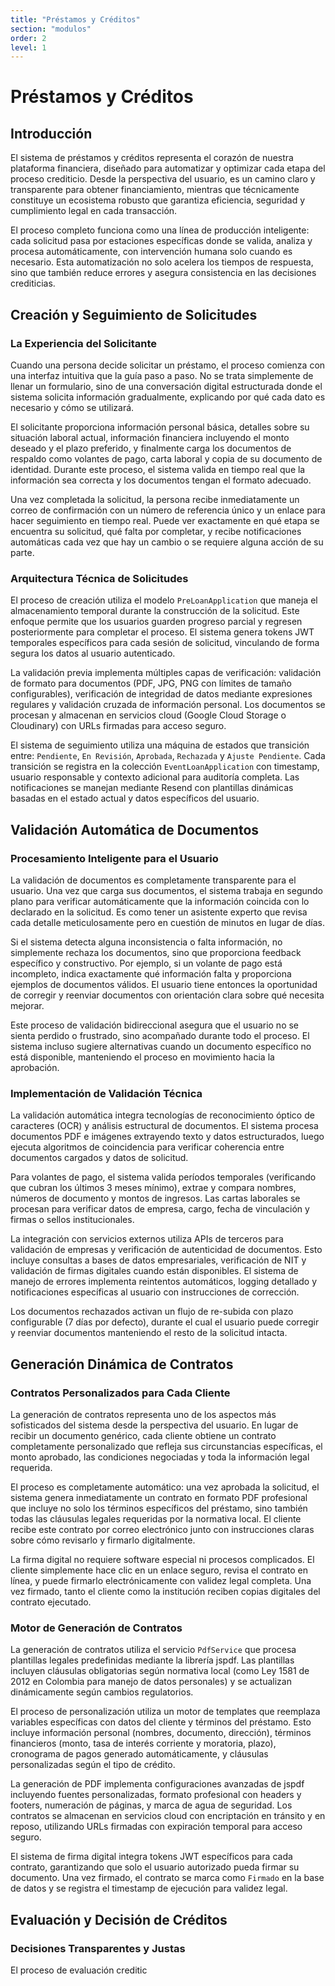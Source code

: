 ```yaml
---
title: "Préstamos y Créditos"
section: "modulos"
order: 2
level: 1
---
```


# Préstamos y Créditos

## Introducción

El sistema de préstamos y créditos representa el corazón de nuestra plataforma financiera, diseñado para automatizar y optimizar cada etapa del proceso crediticio. Desde la perspectiva del usuario, es un camino claro y transparente para obtener financiamiento, mientras que técnicamente constituye un ecosistema robusto que garantiza eficiencia, seguridad y cumplimiento legal en cada transacción.

El proceso completo funciona como una línea de producción inteligente: cada solicitud pasa por estaciones específicas donde se valida, analiza y procesa automáticamente, con intervención humana solo cuando es necesario. Esta automatización no solo acelera los tiempos de respuesta, sino que también reduce errores y asegura consistencia en las decisiones crediticias.

## Creación y Seguimiento de Solicitudes

### La Experiencia del Solicitante

Cuando una persona decide solicitar un préstamo, el proceso comienza con una interfaz intuitiva que la guía paso a paso. No se trata simplemente de llenar un formulario, sino de una conversación digital estructurada donde el sistema solicita información gradualmente, explicando por qué cada dato es necesario y cómo se utilizará.

El solicitante proporciona información personal básica, detalles sobre su situación laboral actual, información financiera incluyendo el monto deseado y el plazo preferido, y finalmente carga los documentos de respaldo como volantes de pago, carta laboral y copia de su documento de identidad. Durante este proceso, el sistema valida en tiempo real que la información sea correcta y los documentos tengan el formato adecuado.

Una vez completada la solicitud, la persona recibe inmediatamente un correo de confirmación con un número de referencia único y un enlace para hacer seguimiento en tiempo real. Puede ver exactamente en qué etapa se encuentra su solicitud, qué falta por completar, y recibe notificaciones automáticas cada vez que hay un cambio o se requiere alguna acción de su parte.

### Arquitectura Técnica de Solicitudes

El proceso de creación utiliza el modelo `PreLoanApplication` que maneja el almacenamiento temporal durante la construcción de la solicitud. Este enfoque permite que los usuarios guarden progreso parcial y regresen posteriormente para completar el proceso. El sistema genera tokens JWT temporales específicos para cada sesión de solicitud, vinculando de forma segura los datos al usuario autenticado.

La validación previa implementa múltiples capas de verificación: validación de formato para documentos (PDF, JPG, PNG con límites de tamaño configurables), verificación de integridad de datos mediante expresiones regulares y validación cruzada de información personal. Los documentos se procesan y almacenan en servicios cloud (Google Cloud Storage o Cloudinary) con URLs firmadas para acceso seguro.

El sistema de seguimiento utiliza una máquina de estados que transición entre: `Pendiente`, `En Revisión`, `Aprobada`, `Rechazada` y `Ajuste Pendiente`. Cada transición se registra en la colección `EventLoanApplication` con timestamp, usuario responsable y contexto adicional para auditoría completa. Las notificaciones se manejan mediante Resend con plantillas dinámicas basadas en el estado actual y datos específicos del usuario.

## Validación Automática de Documentos

### Procesamiento Inteligente para el Usuario

La validación de documentos es completamente transparente para el usuario. Una vez que carga sus documentos, el sistema trabaja en segundo plano para verificar automáticamente que la información coincida con lo declarado en la solicitud. Es como tener un asistente experto que revisa cada detalle meticulosamente pero en cuestión de minutos en lugar de días.

Si el sistema detecta alguna inconsistencia o falta información, no simplemente rechaza los documentos, sino que proporciona feedback específico y constructivo. Por ejemplo, si un volante de pago está incompleto, indica exactamente qué información falta y proporciona ejemplos de documentos válidos. El usuario tiene entonces la oportunidad de corregir y reenviar documentos con orientación clara sobre qué necesita mejorar.

Este proceso de validación bidireccional asegura que el usuario no se sienta perdido o frustrado, sino acompañado durante todo el proceso. El sistema incluso sugiere alternativas cuando un documento específico no está disponible, manteniendo el proceso en movimiento hacia la aprobación.

### Implementación de Validación Técnica

La validación automática integra tecnologías de reconocimiento óptico de caracteres (OCR) y análisis estructural de documentos. El sistema procesa documentos PDF e imágenes extrayendo texto y datos estructurados, luego ejecuta algoritmos de coincidencia para verificar coherencia entre documentos cargados y datos de solicitud.

Para volantes de pago, el sistema valida períodos temporales (verificando que cubran los últimos 3 meses mínimo), extrae y compara nombres, números de documento y montos de ingresos. Las cartas laborales se procesan para verificar datos de empresa, cargo, fecha de vinculación y firmas o sellos institucionales.

La integración con servicios externos utiliza APIs de terceros para validación de empresas y verificación de autenticidad de documentos. Esto incluye consultas a bases de datos empresariales, verificación de NIT y validación de firmas digitales cuando están disponibles. El sistema de manejo de errores implementa reintentos automáticos, logging detallado y notificaciones específicas al usuario con instrucciones de corrección.

Los documentos rechazados activan un flujo de re-subida con plazo configurable (7 días por defecto), durante el cual el usuario puede corregir y reenviar documentos manteniendo el resto de la solicitud intacta.

## Generación Dinámica de Contratos

### Contratos Personalizados para Cada Cliente

La generación de contratos representa uno de los aspectos más sofisticados del sistema desde la perspectiva del usuario. En lugar de recibir un documento genérico, cada cliente obtiene un contrato completamente personalizado que refleja sus circunstancias específicas, el monto aprobado, las condiciones negociadas y toda la información legal requerida.

El proceso es completamente automático: una vez aprobada la solicitud, el sistema genera inmediatamente un contrato en formato PDF profesional que incluye no solo los términos específicos del préstamo, sino también todas las cláusulas legales requeridas por la normativa local. El cliente recibe este contrato por correo electrónico junto con instrucciones claras sobre cómo revisarlo y firmarlo digitalmente.

La firma digital no requiere software especial ni procesos complicados. El cliente simplemente hace clic en un enlace seguro, revisa el contrato en línea, y puede firmarlo electrónicamente con validez legal completa. Una vez firmado, tanto el cliente como la institución reciben copias digitales del contrato ejecutado.

### Motor de Generación de Contratos

La generación de contratos utiliza el servicio `PdfService` que procesa plantillas legales predefinidas mediante la librería jspdf. Las plantillas incluyen cláusulas obligatorias según normativa local (como Ley 1581 de 2012 en Colombia para manejo de datos personales) y se actualizan dinámicamente según cambios regulatorios.

El proceso de personalización utiliza un motor de templates que reemplaza variables específicas con datos del cliente y términos del préstamo. Esto incluye información personal (nombres, documento, dirección), términos financieros (monto, tasa de interés corriente y moratoria, plazo), cronograma de pagos generado automáticamente, y cláusulas personalizadas según el tipo de crédito.

La generación de PDF implementa configuraciones avanzadas de jspdf incluyendo fuentes personalizadas, formato profesional con headers y footers, numeración de páginas, y marca de agua de seguridad. Los contratos se almacenan en servicios cloud con encriptación en tránsito y en reposo, utilizando URLs firmadas con expiración temporal para acceso seguro.

El sistema de firma digital integra tokens JWT específicos para cada contrato, garantizando que solo el usuario autorizado pueda firmar su documento. Una vez firmado, el contrato se marca como `Firmado` en la base de datos y se registra el timestamp de ejecución para validez legal.

## Evaluación y Decisión de Créditos

### Decisiones Transparentes y Justas

El proceso de evaluación creditic